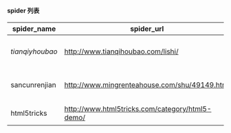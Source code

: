 #### spider 列表


spider_name | spider_url | spider_desc | spider_done
---|--- |--- |---
*tianqiyhoubao* |http://www.tianqihoubao.com/lishi/ |天气后报，全国历史天气信息 |Done
sancunrenjian |http://www.mingrenteahouse.com/shu/49149.html | 小说网站“三寸人间”数据获取 |Doing
html5tricks   |http://www.html5tricks.com/category/html5-demo/ | html大神模板网站 |Doing
